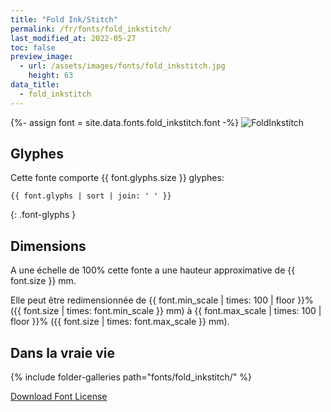 ```yaml
---
title: "Fold Ink/Stitch"
permalink: /fr/fonts/fold_inkstitch/
last_modified_at: 2022-05-27
toc: false
preview_image:
  - url: /assets/images/fonts/fold_inkstitch.jpg
    height: 63
data_title:
  - fold_inkstitch
---
```

{%- assign font = site.data.fonts.fold_inkstitch.font -%}
![FoldInkstitch](/assets/images/fonts/fold_inkstitch.jpg)

## Glyphes

Cette fonte comporte  {{ font.glyphs.size }} glyphes:

```
{{ font.glyphs | sort | join: ' ' }}
```
{: .font-glyphs }


## Dimensions

A une échelle de  100% cette fonte a une hauteur approximative de  {{ font.size }} mm. 

Elle peut être redimensionnée  de {{ font.min_scale | times: 100 | floor }}% ({{ font.size | times: font.min_scale }} mm)
à {{ font.max_scale | times: 100 | floor }}% ({{ font.size | times: font.max_scale }} mm).


## Dans la vraie vie 

{% include folder-galleries path="fonts/fold_inkstitch/" %}

[Download Font License](https://github.com/inkstitch/inkstitch/tree/main/fonts/fold_inkstitch/license)
